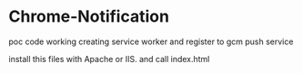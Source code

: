 # Chrome-Notification
poc code working creating service worker and register to gcm push service

install this files with Apache or IIS. and call index.html
